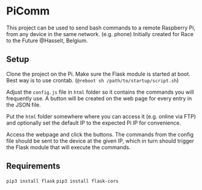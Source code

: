 # PiComm

This project can be used to send bash commands to a remote Raspberry Pi, from any device in the same network. (e.g. phone)
Initially created for Race to the Future @Hasselt, Belgium.

## Setup
Clone the project on the Pi.
Make sure the Flask module is started at boot. Best way is to use crontab. (`@reboot sh /path/to/startup/script.sh`)


Adjust the `config.js` file in `html` folder so it contains the commands you will frequently use. A button will be created on the web page for every entry in the JSON file.


Put the `html` folder somewhere where you can access it (e.g. online via FTP) and optionally set the default IP to the expected Pi IP for convenience.


Access the webpage and click the buttons. The commands from the config file should be sent to the device at the given IP, which in turn should trigger the Flask module that will execute the commands.

## Requirements
`pip3 install flask`
`pip3 install flask-cors`
